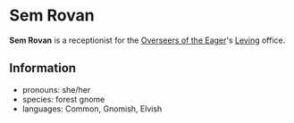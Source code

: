 # Sem Rovan

**Sem Rovan** is a receptionist for the [Overseers of the Eager](../../../organizations/overseers-of-the-eager.md)'s [Leving](../leving/leving.md) office.

## Information

- pronouns: she/her
- species: forest gnome
- languages: Common, Gnomish, Elvish
